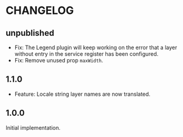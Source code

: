 # CHANGELOG

## unpublished

- Fix: The Legend plugin will keep working on the error that a layer without entry in the service register has been configured.
- Fix: Remove unused prop `maxWidth`.

## 1.1.0

- Feature: Locale string layer names are now translated.

## 1.0.0

Initial implementation.

